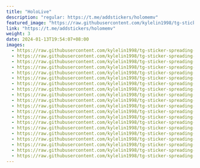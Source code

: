 ```yaml
---
title: "HoloLive"
description: "regular: https://t.me/addstickers/holomemv"
featured_image: "https://raw.githubusercontent.com/kylelin1998/tg-sticker-spreading-worldwide-images/main/img/15142441-69a4-403b-b7f0-4d9bc5edf643.jpg"
link: "https://t.me/addstickers/holomemv"
weight: 3
date: 2024-01-13T19:54:07+08:00
images:
  - https://raw.githubusercontent.com/kylelin1998/tg-sticker-spreading-worldwide-images/main/img/15142441-69a4-403b-b7f0-4d9bc5edf643.jpg
  - https://raw.githubusercontent.com/kylelin1998/tg-sticker-spreading-worldwide-images/main/img/7774ab75-4090-4607-94f0-ca47c192d63d.jpg
  - https://raw.githubusercontent.com/kylelin1998/tg-sticker-spreading-worldwide-images/main/img/30e9045d-438c-45b6-be32-65d0a5b1b4be.jpg
  - https://raw.githubusercontent.com/kylelin1998/tg-sticker-spreading-worldwide-images/main/img/144a22e3-244e-4439-906d-14c5efd51e15.jpg
  - https://raw.githubusercontent.com/kylelin1998/tg-sticker-spreading-worldwide-images/main/img/75939fe3-b39b-4c3b-87cd-a9ada5ec91d6.jpg
  - https://raw.githubusercontent.com/kylelin1998/tg-sticker-spreading-worldwide-images/main/img/d119913d-d35f-4a15-80b8-32cf27f077bf.jpg
  - https://raw.githubusercontent.com/kylelin1998/tg-sticker-spreading-worldwide-images/main/img/811fd2a4-c2f8-405a-b982-16451c0499f2.jpg
  - https://raw.githubusercontent.com/kylelin1998/tg-sticker-spreading-worldwide-images/main/img/23a827f8-5bab-4ae7-ba67-f5fa746c6920.jpg
  - https://raw.githubusercontent.com/kylelin1998/tg-sticker-spreading-worldwide-images/main/img/ef28a956-bd66-4312-b9c9-56a5e3052752.jpg
  - https://raw.githubusercontent.com/kylelin1998/tg-sticker-spreading-worldwide-images/main/img/e238b6e0-ec39-4c8c-b96f-8bb466f083f1.jpg
  - https://raw.githubusercontent.com/kylelin1998/tg-sticker-spreading-worldwide-images/main/img/bf078cb4-9f48-4477-8c0c-7d126a9bcd8d.jpg
  - https://raw.githubusercontent.com/kylelin1998/tg-sticker-spreading-worldwide-images/main/img/c35bbc2a-03fc-418b-b496-87de951a5e7a.jpg
  - https://raw.githubusercontent.com/kylelin1998/tg-sticker-spreading-worldwide-images/main/img/d1f3a63b-e792-42fb-bb64-ecfa07f58631.jpg
  - https://raw.githubusercontent.com/kylelin1998/tg-sticker-spreading-worldwide-images/main/img/336a8587-1982-484d-8216-8d51027b1810.jpg
  - https://raw.githubusercontent.com/kylelin1998/tg-sticker-spreading-worldwide-images/main/img/a722f2f1-4598-4b99-95ae-5f060db58e68.jpg
  - https://raw.githubusercontent.com/kylelin1998/tg-sticker-spreading-worldwide-images/main/img/4e4a428c-d6de-453a-9c22-b00a59f5d952.jpg
  - https://raw.githubusercontent.com/kylelin1998/tg-sticker-spreading-worldwide-images/main/img/110784dd-233c-4c1d-8059-78e688ec9a36.jpg
  - https://raw.githubusercontent.com/kylelin1998/tg-sticker-spreading-worldwide-images/main/img/ad71dae3-dbf4-4036-936c-1bca42e66a42.jpg
  - https://raw.githubusercontent.com/kylelin1998/tg-sticker-spreading-worldwide-images/main/img/45c0c046-20ab-4c68-aafb-86083303b160.jpg
  - https://raw.githubusercontent.com/kylelin1998/tg-sticker-spreading-worldwide-images/main/img/4fb5310d-06ee-4b66-b449-5db6f06725f5.jpg
---
```

